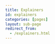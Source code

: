 ```yaml
---
title: Explainers
id: explainers
categories: [pages]
layout: sub-page
redirect_from:
  - /explainers.html
---
```



